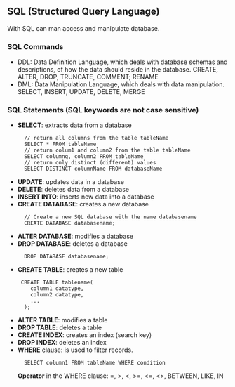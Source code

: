## SQL (Structured Query Language)
With SQL can man access and manipulate database.

### SQL Commands
- DDL: Data Definition Language, which deals with database schemas and descriptions, of how the data should reside in the database. CREATE, ALTER, DROP, TRUNCATE, COMMENT; RENAME
- DML: Data Manipulation Language, which deals with data manipulation. SELECT, INSERT, UPDATE, DELETE, MERGE
  
### SQL Statements (SQL keywords are not case sensitive)
- **SELECT**: extracts data from a database
  ```
    // return all columns from the table tableName
    SELECT * FROM tableName
    // return colum1 and column2 from the table tableName
    SELECT columnq, column2 FROM tableName
    // return only distinct (different) values
    SELECT DISTINCT columnName FROM databaseName
  ```
- **UPDATE**: updates data in a database
- **DELETE**: deletes data from a database
- **INSERT INTO**: inserts new data into a database
- **CREATE DATABASE**: creates a new database
  ```
    // Create a new SQL database with the name databasename
    CREATE DATABASE databasename;
  ```
- **ALTER DATABASE**: modifies a database
- **DROP DATABASE**: deletes a database
  ```
    DROP DATABASE databasename;
  ```
- **CREATE TABLE**: creates a new table
  ```
   CREATE TABLE tablename(
      column1 datatype,
      column2 datatype,
      ...
    );
  ```
- **ALTER TABLE**: modifies a table
- **DROP TABLE**: deletes a table
- **CREATE INDEX**: creates an index (search key)
- **DROP INDEX**: deletes an index
- **WHERE** clause: is used to filter records.
  ```
    SELECT column1 FROM tableName WHERE condition
  ```
  **Operator** in the WHERE clause: =, >, <, >=, <=, <>, BETWEEN, LIKE, IN
